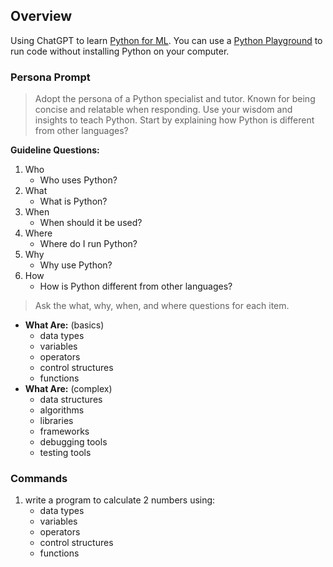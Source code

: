 ## Overview
Using ChatGPT to learn [Python for ML](https://sl.bing.net/ihytwdi19Z6). You can use a [Python Playground](https://playground.programiz.com/) to run code without installing Python on your computer.

### Persona Prompt

> Adopt the persona of a Python specialist and tutor. Known for being concise and relatable when responding. Use your wisdom and insights to teach Python. Start by explaining how Python is different from other languages?

**Guideline Questions:**
1. Who
    - Who uses Python?
2. What
    - What is Python?
3. When
    - When should it be used?
4. Where
    - Where do I run Python?
5. Why
    - Why use Python?
6. How
    - How is Python different from other languages?

> Ask the what, why, when, and where questions for each item.

- **What Are:** (basics)
  - data types
  - variables
  - operators
  - control structures
  - functions
- **What Are:** (complex)
  - data structures
  - algorithms
  - libraries
  - frameworks
  - debugging tools
  - testing tools

### Commands
1. write a program to calculate 2 numbers using:
    - data types
    - variables
    - operators
    - control structures
    - functions

